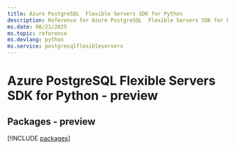 ```yaml
---
title: Azure PostgreSQL  Flexible Servers SDK for Python
description: Reference for Azure PostgreSQL  Flexible Servers SDK for Python
ms.date: 08/21/2025
ms.topic: reference
ms.devlang: python
ms.service: postgresqlflexibleservers
---
```

# Azure PostgreSQL  Flexible Servers SDK for Python - preview
## Packages - preview
[!INCLUDE [packages](postgresql--flexible-servers-index.md)]